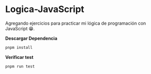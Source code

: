 # Logica-JavaScript

Agregando ejercicios para practicar mi lógica de programación con JavaScript 😁.

**Descargar Dependencia**

```bash
pnpm install
```

**Verificar test**

```bash
pnpm run test
```
